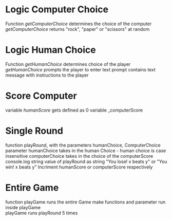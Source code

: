 # Logic Computer Choice
  Function _getComputerChoice_ determines the choice of the computer
  _getComputerChoice_ returns "rock", "paper" or "scissors" at random

# Logic Human Choice
  Function _getHumanChoice_ determines choice of the player
  _getHumanChoice_ prompts the player to enter text 
  prompt contains text message with instructions to the player

# Score Computer
  variable _humanScore_ gets defined as 0
  variable _computerScore

# Single Round
  function playRound, with the parameters humanChoice, ComputerChoice
  parameter humanChoice takes in the human Choice - human choice is case insensitive
  computerChoice takes in the choice of the computerScore
  console.log string value of playRound as string "You lose! x beats y" or "You win! x beats y"
  Incriment humanScore or computerScore  respectively

# Entire Game 
  function playGame runs the entire Game
  make functions and parameter run inside playGame  
  playGame runs playRound 5 times

